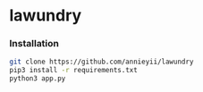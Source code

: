 # lawundry

### Installation

```bash
git clone https://github.com/annieyii/lawundry
pip3 install -r requirements.txt
python3 app.py
```
